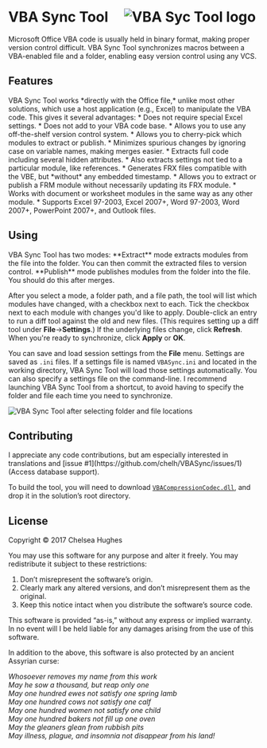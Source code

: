 <h1>VBA Sync Tool&#x2001;<img src='http://i.imgur.com/sQAsBy4.png' alt='VBA Syc Tool logo' /></h1>

Microsoft Office VBA code is usually held in binary format, making proper
version control difficult. VBA Sync Tool synchronizes macros between a
VBA-enabled file and a folder, enabling easy version control using any VCS.

<h2>Features</h2>
VBA Sync Tool works *directly with the Office file,* unlike most
other solutions, which use a host application (e.g., Excel) to manipulate
the VBA code. This gives it several advantages:
  * Does not require special Excel settings.
  * Does not add to your VBA code base.
  * Allows you to use any off-the-shelf version control system.
  * Allows you to cherry-pick which modules to extract or publish.
  * Minimizes spurious changes by ignoring case on variable names,
    making merges easier.
  * Extracts full code including several hidden attributes.
  * Also extracts settings not tied to a particular module,
    like references.
  * Generates FRX files compatible with the VBE, but
    *without* any embedded timestamp.
  * Allows you to extract or publish a FRM module without necessarily
    updating its FRX module.
  * Works with document or worksheet modules in the same way
    as any other module.
  * Supports Excel 97-2003, Excel 2007+, Word 97-2003, Word 2007+,
    PowerPoint 2007+, and Outlook files.

<h2>Using</h2>
VBA Sync Tool has two modes: **Extract**&nbsp;mode extracts modules
from the file into the folder. You can then commit the extracted files
to version control. **Publish**&nbsp;mode publishes modules from
the folder into the file. You should do this after merges.

After you select a mode, a folder path, and a file path, the tool will
list which modules have changed, with a checkbox next to each. Tick
the checkbox next to each module with changes you'd like to apply.
Double-click an entry to run a diff tool against the old and new files.
(This requires setting up a diff tool under **File**→**Settings**.)
If the underlying files change, click **Refresh**. When you're ready
to synchronize, click **Apply** or **OK**.

You can save and load session settings from the **File** menu. Settings
are saved as `.ini` files. If a settings file is named `VBASync.ini`
and located in the working directory, VBA Sync Tool will load those
settings automatically. You can also specify a settings file on
the command-line. I recommend launching VBA Sync Tool from a shortcut,
to avoid having to specify the folder and file each time you need
to synchronize.

<img src='http://i.stack.imgur.com/2etAI.png' alt='VBA Sync Tool after selecting folder and file locations' />

<h2>Contributing</h2>
I appreciate any code contributions, but am especially interested
in translations and [issue #1](https://github.com/chelh/VBASync/issues/1)
(Access database support).

To build the tool, you will need to download
[`VBACompressionCodec.dll`](https://github.com/chelh/VBACompressionCodec/releases),
and drop it in the solution’s root directory.

<h2>License</h2>
Copyright © 2017 Chelsea Hughes

You may use this software for any purpose and alter it freely.
You may redistribute it subject to these restrictions:

 1. Don’t misrepresent the software’s origin.
 2. Clearly mark any altered versions, and don’t misrepresent them
    as the original.
 3. Keep this notice intact when you distribute the software’s
    source code.

This software is provided “as-is,” without any express or
implied warranty. In no event will I be held liable for any damages
arising from the use of this software.

In addition to the above, this software is also protected by an
ancient Assyrian curse:

*Whosoever removes my name from this work*  
*May he sow a thousand, but reap only one*  
*May one hundred ewes not satisfy one spring lamb*  
*May one hundred cows not satisfy one calf*  
*May one hundred women not satisfy one child*  
*May one hundred bakers not fill up one oven*  
*May the gleaners glean from rubbish pits*  
*May illness, plague, and insomnia not disappear from his land!*
